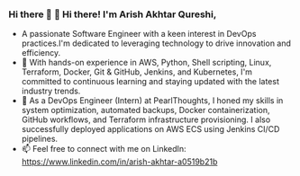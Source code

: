 ### Hi there 👋 👋 Hi there! I'm Arish Akhtar Qureshi,

- A passionate Software Engineer with a keen interest in DevOps practices.I'm dedicated to leveraging technology to drive innovation and efficiency.
- 🚀 With hands-on experience in AWS, Python, Shell scripting, Linux, Terraform, Docker, Git & GitHub, Jenkins, and Kubernetes, I'm committed to continuous learning and staying updated with the latest industry trends.
- 💼 As a DevOps Engineer (Intern) at PearlThoughts, I honed my skills in system optimization, automated backups, Docker containerization, GitHub workflows, and Terraform infrastructure provisioning. I also successfully deployed applications on AWS ECS using Jenkins CI/CD pipelines.
- 📫 Feel free to connect with me on LinkedIn: https://www.linkedin.com/in/arish-akhtar-a0519b21b
  
